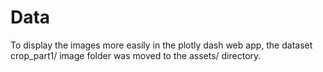 # Data 

To display the images more easily in the plotly dash web app, the dataset crop_part1/ image folder was moved to the assets/ directory.